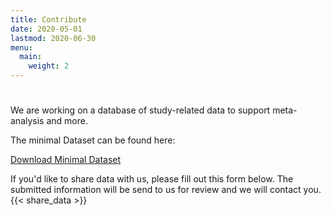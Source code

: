 ```yaml
---
title: Contribute
date: 2020-05-01
lastmod: 2020-06-30
menu:
  main:
    weight: 2
---
```


#
We are working on a database of study-related data to support meta-analysis and more.

The minimal Dataset can be found here:

<a class="button hollow primary" href="/data/DataModel_LEOSS.sero-survey_DZIF_gek_200514.xlsx">Download Minimal Dataset</a>

If you'd like to share data with us, please fill out this form below. The submitted information will be send to us for review and we will contact you.
{{< share_data >}}